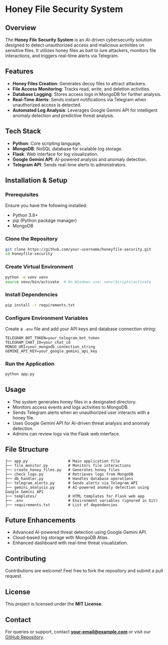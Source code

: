# Honey File Security System

## Overview
The **Honey File Security System** is an AI-driven cybersecurity solution designed to detect unauthorized access and malicious activities on sensitive files. It utilizes honey files as bait to lure attackers, monitors file interactions, and triggers real-time alerts via Telegram.

## Features
- **Honey Files Creation**: Generates decoy files to attract attackers.
- **File Access Monitoring**: Tracks read, write, and deletion activities.
- **Database Logging**: Stores access logs in MongoDB for further analysis.
- **Real-Time Alerts**: Sends instant notifications via Telegram when unauthorized access is detected.
- **Automated Log Analysis**: Leverages Google Gemini API for intelligent anomaly detection and predictive threat analysis.

## Tech Stack
- **Python**: Core scripting language.
- **MongoDB**: NoSQL database for scalable log storage.
- **Flask**: Web interface for log visualization.
- **Google Gemini API**: AI-powered analysis and anomaly detection.
- **Telegram API**: Sends real-time alerts to administrators.

## Installation & Setup
### Prerequisites
Ensure you have the following installed:
- Python 3.8+
- pip (Python package manager)
- MongoDB

### Clone the Repository
```sh
git clone https://github.com/your-username/honeyfile-security.git
cd honeyfile-security
```

### Create Virtual Environment
```sh
python -m venv venv
source venv/bin/activate  # On Windows use: venv\Scripts\activate
```

### Install Dependencies
```sh
pip install -r requirements.txt
```

### Configure Environment Variables
Create a `.env` file and add your API keys and database connection string:
```
TELEGRAM_BOT_TOKEN=your_telegram_bot_token
TELEGRAM_CHAT_ID=your_chat_id
MONGO_URI=your_mongodb_connection_string
GEMINI_API_KEY=your_google_gemini_api_key
```

### Run the Application
```sh
python app.py
```

## Usage
- The system generates honey files in a designated directory.
- Monitors access events and logs activities to MongoDB.
- Sends Telegram alerts when an unauthorized user interacts with a honey file.
- Uses Google Gemini API for AI-driven threat analysis and anomaly detection.
- Admins can review logs via the Flask web interface.

## File Structure
```
├── app.py                  # Main application file
├── file_monitor.py         # Monitors file interactions
├── create_honey_files.py   # Generates honey files
├── check_logs.py           # Retrieves logs from MongoDB
├── db_handler.py           # Handles database operations
├── telegram_alerts.py      # Sends alerts via Telegram API
├── gemini_analysis.py      # AI-powered anomaly detection using Google Gemini API
├── templates/              # HTML templates for Flask web app
├── .env                    # Environment variables (ignored in Git)
├── requirements.txt        # List of dependencies
```

## Future Enhancements
- Advanced AI-powered threat detection using Google Gemini API.
- Cloud-based log storage with MongoDB Atlas.
- Enhanced dashboard with real-time threat visualization.

## Contributing
Contributions are welcome! Feel free to fork the repository and submit a pull request.

## License
This project is licensed under the **MIT License**.

## Contact
For queries or support, contact **your-email@example.com** or visit our [GitHub Repository](https://github.com/your-username/honeyfile-security).

